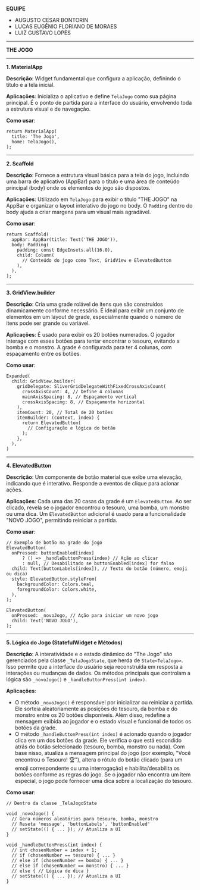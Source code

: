 **EQUIPE**
- AUGUSTO CESAR BONTORIN
- LUCAS EUGÊNIO FLORIANO DE MORAES
- LUIZ GUSTAVO LOPES

________________________________________

**THE JOGO**

________________________________________
**1. MaterialApp**

**Descrição**: Widget fundamental que configura a aplicação, definindo o título e a tela inicial.

**Aplicações**: Inicializa o aplicativo e define `TelaJogo` como sua página principal. É o ponto de partida para a interface do usuário, envolvendo toda a estrutura visual e de navegação.

**Como usar**:

    return MaterialApp(
      title: 'The Jogo',
      home: TelaJogo(),
    );
________________________________________
**2. Scaffold**

**Descrição**: Fornece a estrutura visual básica para a tela do jogo, incluindo uma barra de aplicativo (AppBar) para o título e uma área de conteúdo principal (body) onde os elementos do jogo são dispostos.

**Aplicações**: Utilizado em `TelaJogo` para exibir o título "THE JOGO" na AppBar e organizar o layout interativo do jogo no body. O `Padding` dentro do body ajuda a criar margens para um visual mais agradável.

**Como usar**:

    return Scaffold(
      appBar: AppBar(title: Text('THE JOGO')),
      body: Padding(
        padding: const EdgeInsets.all(16.0),
        child: Column(
          // Conteúdo do jogo como Text, GridView e ElevatedButton
        ),
      ),
    );
________________________________________
**3. GridView.builder**

**Descrição**: Cria uma grade rolável de itens que são construídos dinamicamente conforme necessário. É ideal para exibir um conjunto de elementos em um layout de grade, especialmente quando o número de itens pode ser grande ou variável.

**Aplicações**: É usado para exibir os 20 botões numerados. O jogador interage com esses botões para tentar encontrar o tesouro, evitando a bomba e o monstro. A grade é configurada para ter 4 colunas, com espaçamento entre os botões.

**Como usar**:

    Expanded(
      child: GridView.builder(
        gridDelegate: SliverGridDelegateWithFixedCrossAxisCount(
          crossAxisCount: 4, // Define 4 colunas
          mainAxisSpacing: 8, // Espaçamento vertical
          crossAxisSpacing: 8, // Espaçamento horizontal
        ),
        itemCount: 20, // Total de 20 botões
        itemBuilder: (context, index) {
          return ElevatedButton(
            // Configuração e lógica do botão
          );
        },
      ),
    )
________________________________________
**4. ElevatedButton**

**Descrição**: Um componente de botão material que exibe uma elevação, indicando que é interativo. Responde a eventos de clique para acionar ações.

**Aplicações**: Cada uma das 20 casas da grade é um `ElevatedButton`. Ao ser clicado, revela se o jogador encontrou o tesouro, uma bomba, um monstro ou uma dica. Um `ElevatedButton` adicional é usado para a funcionalidade "NOVO JOGO", permitindo reiniciar a partida.

**Como usar**:

    // Exemplo de botão na grade do jogo
    ElevatedButton(
      onPressed: buttonEnabled[index]
          ? () => _handleButtonPress(index) // Ação ao clicar
          : null, // Desabilitado se buttonEnabled[index] for falso
      child: Text(buttonLabels[index]), // Texto do botão (número, emoji ou dica)
      style: ElevatedButton.styleFrom(
        backgroundColor: Colors.teal,
        foregroundColor: Colors.white,
      ),
    );

    ElevatedButton(
      onPressed: _novoJogo, // Ação para iniciar um novo jogo
      child: Text('NOVO JOGO'),
    );
________________________________________
**5. Lógica do Jogo (StatefulWidget e Métodos)**

**Descrição**: A interatividade e o estado dinâmico do "The Jogo" são gerenciados pela classe `_TelaJogoState`, que herda de `State<TelaJogo>`. Isso permite que a interface do usuário seja reconstruída em resposta a interações ou mudanças de dados. Os métodos principais que controlam a lógica são `_novoJogo()` e `_handleButtonPress(int index)`.

**Aplicações**:
- O método `_novoJogo()` é responsável por inicializar ou reiniciar a partida. Ele sorteia aleatoriamente as posições do tesouro, da bomba e do monstro entre os 20 botões disponíveis. Além disso, redefine a mensagem exibida ao jogador e o estado visual e funcional de todos os botões da grade.
- O método `_handleButtonPress(int index)` é acionado quando o jogador clica em um dos botões da grade. Ele verifica o que está escondido atrás do botão selecionado (tesouro, bomba, monstro ou nada). Com base nisso, atualiza a mensagem principal do jogo (por exemplo, "Você encontrou o Tesouro! 🏆"), altera o rótulo do botão clicado (para um emoji correspondente ou uma interrogação) e habilita/desabilita os botões conforme as regras do jogo. Se o jogador não encontra um item especial, o jogo pode fornecer uma dica sobre a localização do tesouro.

**Como usar**:

    // Dentro da classe _TelaJogoState

    void _novoJogo() {
      // Gera números aleatórios para tesouro, bomba, monstro
      // Reseta 'message', 'buttonLabels', 'buttonEnabled'
      // setState(() { ... }); // Atualiza a UI
    }

    void _handleButtonPress(int index) {
      // int chosenNumber = index + 1;
      // if (chosenNumber == tesouro) { ... }
      // else if (chosenNumber == bomba) { ... }
      // else if (chosenNumber == monstro) { ... }
      // else { // Lógica de dica }
      // setState(() { ... }); // Atualiza a UI
    }
